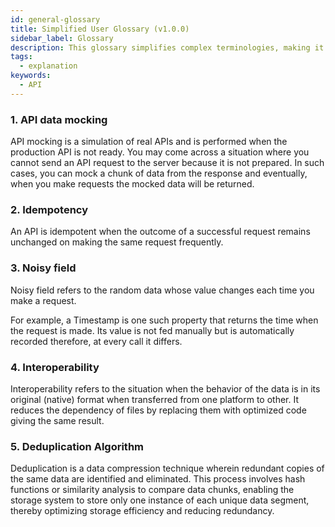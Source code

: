 ```yaml
---
id: general-glossary
title: Simplified User Glossary (v1.0.0)
sidebar_label: Glossary
description: This glossary simplifies complex terminologies, making it easy for beginners to grasp essential concepts.
tags:
  - explanation
keywords:
  - API
---
```


### 1. **API data mocking**

API mocking is a simulation of real APIs and is performed when the production API is not ready. You may come across a situation where you cannot send an API request to the server because it is not prepared. In such cases, you can mock a chunk of data from the response and eventually, when you make requests the mocked data will be returned.

### 2. **Idempotency**

An API is idempotent when the outcome of a successful request remains unchanged on making the same request frequently.

### 3. **Noisy field**

Noisy field refers to the random data whose value changes each time you make a request.

For example, a Timestamp is one such property that returns the time when the request is made. Its value is not fed manually but is automatically recorded therefore, at every call it differs.

### 4. **Interoperability**

Interoperability refers to the situation when the behavior of the data is in its original (native) format when transferred from one platform to other. It reduces the dependency of files by replacing them with optimized code giving the same result.

### 5. **Deduplication Algorithm**

Deduplication is a data compression technique wherein redundant copies of the same data are identified and eliminated. This process involves hash functions or similarity analysis to compare data chunks, enabling the storage system to store only one instance of each unique data segment, thereby optimizing storage efficiency and reducing redundancy.
